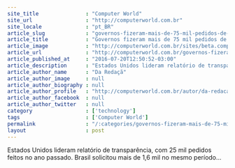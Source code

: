 ```yaml
---
site_title               : "Computer World"
site_url                 : "http://computerworld.com.br"
site_locale              : "pt_BR"
article_slug             : "governos-fizeram-mais-de-75-mil-pedidos-de-dados-ao-google-em-2015"
article_title            : "Governos fizeram mais de 75 mil pedidos de dados ao Google em 2015"
article_image            : "http://computerworld.com.br/sites/beta.computerworld.com.br/files/news_articles/dilmagoogle_625.jpg"
article_url              : "http://computerworld.com.br/governos-fizeram-mais-de-75-mil-pedidos-de-dados-ao-google-em-2015"
article_published_at     : "2016-07-20T12:50:52-03:00"
article_description      : "Estados Unidos lideram relatório de transparência, com 25 mil pedidos feitos no ano passado. Brasil solicitou mais de 1,6 mil no mesmo período..."
article_author_name      : "Da Redaçã"
article_author_image     : null
article_author_biography : null
article_author_profile   : "http://computerworld.com.br/autor/da-redacao"
article_author_facebook  : null
article_author_twitter   : null
category                 : ['technology']
tags                     : ['Computer World']
permalink                : "/:categories/governos-fizeram-mais-de-75-mil-pedidos-de-dados-ao-google-em-2015/"
layout                   : post
---
```


Estados Unidos lideram relatório de transparência, com 25 mil pedidos feitos no ano passado. Brasil solicitou mais de 1,6 mil no mesmo período...
